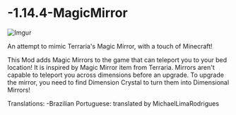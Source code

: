 # -1.14.4-MagicMirror
 
 ![Imgur](https://imgur.com/E5SSSBl.png)
 
 An attempt to mimic Terraria's Magic Mirror, with a touch of Minecraft!

  This Mod adds Magic Mirrors to the game that can teleport you to your bed location! It is inspired by Magic Mirror item from   Terraria.
  Mirrors aren't capable to teleport you across dimensions before an upgrade. To upgrade the mirror, you need to find Dimension   Crystal to turn them into Dimensional Mirrors!

Translations:
  -Brazilian Portuguese: translated by MichaelLimaRodrigues
